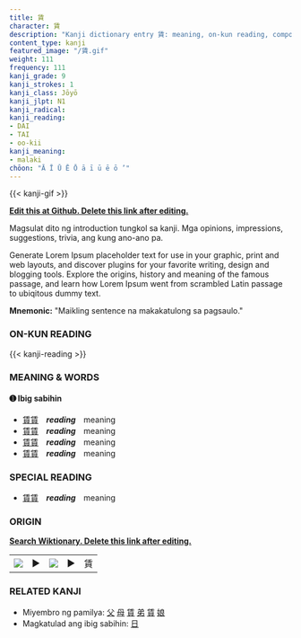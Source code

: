 ```yaml
---
title: 賃
character: 賃
description: "Kanji dictionary entry 賃: meaning, on-kun reading, compounds, origin, related kanji"
content_type: kanji
featured_image: "/賃.gif"
weight: 111
frequency: 111
kanji_grade: 9
kanji_strokes: 1
kanji_class: Jōyō
kanji_jlpt: N1
kanji_radical: 
kanji_reading: 
- DAI
- TAI
- oo-kii
kanji_meaning:
- malaki
chōon: "Ā Ī Ū Ē Ō ā ī ū ē ō ’"
---
```

[//]: # (Don't edit the line below. Kanji animated GIF code is automatically generated.)
{{< kanji-gif >}}

[//]: # (Edit below this line.)

**[Edit this at Github. Delete this link after editing.](https://github.com/tim0g/tim/tree/main/content/kanji/賃/index.md)**

Magsulat dito ng introduction tungkol sa kanji. Mga opinions, impressions, suggestions, trivia, ang kung ano-ano pa.

Generate Lorem Ipsum placeholder text for use in your graphic, print and web layouts, and discover plugins for your favorite writing, design and blogging tools. Explore the origins, history and meaning of the famous passage, and learn how Lorem Ipsum went from scrambled Latin passage to ubiqitous dummy text.
 
**Mnemonic:** "Maikling sentence na makakatulong sa pagsaulo."

### ON-KUN READING

[//]: # (Don't edit the line below. ON-KUN READING code is automatically generated.)
{{< kanji-reading >}}

### MEANING & WORDS

#### ➊ **Ibig sabihin**
  - [賃](../賃)[賃](../賃)　***reading***　meaning
  - [賃](../賃)[賃](../賃)　***reading***　meaning
  - [賃](../賃)[賃](../賃)　***reading***　meaning
  - [賃](../賃)[賃](../賃)　***reading***　meaning

### SPECIAL READING
  - [賃](../賃)[賃](../賃)　***reading***　meaning

### ORIGIN

**[Search Wiktionary. Delete this link after editing.](https://wiktionary.org/wiki/賃)**
<table class="kanji-table"><tr><td>
<img src="60px-賃-bronze.svg.png">
</td><td>▶</td><td>
<img src="60px-賃-oracle.svg.png">
</td><td>▶</td>
<td class="kanji-origin">賃</td>
</tr></table>

### RELATED KANJI
- Miyembro ng pamilya: [父](../父) [母](../母) [賃](../賃) [弟](../弟) [賃](../賃) [娘](../娘)
- Magkatulad ang ibig sabihin: [日](../日)
